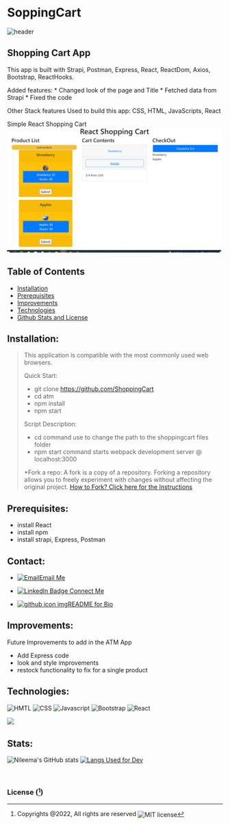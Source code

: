 # SoppingCart


![header](https://capsule-render.vercel.app/api?type=cylinder&color=0:EEFF00,100:a82da8&height=150&section=header&text=Hello%20World!&fontSize=30&desc=Welcome%20To%20My%20Future%0ABouce&animation=scaleIn&fontAlign=20&rotate=-30)

 ## Shopping Cart App

This app is built with Strapi, Postman, Express, React, ReactDom, Axios, Bootstrap, ReactHooks.

<p>
Added features:
* Changed look of the page and Title
* Fetched data from Strapi
* Fixed the code


Other Stack features Used to build this app: CSS, HTML, JavaScripts, React
</p>

Simple React Shopping Cart
<img src="./SSScart.jpg" width="500"/>

## Table of Contents 

* [Installation](#installation)
* [Prerequisites](#prerequisites)
* [Improvements](#improvements)
* [Technologies](#technologies)
* [Github Stats and License](#stats) 


## Installation:
>
>This application is compatible with the most commonly used web browsers.
>
>Quick Start:
> * git clone https://github.com/ShoppingCart
> * cd atm    
> * npm install
> * npm start
> 
>Script Description:
> * cd command use to change the path to the shoppingcart files folder
> * npm start command starts webpack development server @ localhost:3000
>
> *Fork a repo:
>A fork is a copy of a repository. Forking a repository allows you to freely experiment with changes without affecting the original project.
> [How to Fork? Click here for the Instructions](https://docs.github.com/en/get-started/quickstart/fork-a-repo)
>
>


## Prerequisites:
* install React
* install npm
* install strapi, Express, Postman
 
 
## Contact:  
 
- <a href="mailto:nileemashah@yahoo.com"><img src = "https://user-images.githubusercontent.com/96500743/159628684-930b27c8-946a-4107-aebe-5f7046b9f6c5.png" alt="Email" />Email Me </a>

- <a href="https://www.linkedin.com/feed/"><img src="https://img.shields.io/badge/LinkedIn-blue?style=for-the-badge&logo=linkedin& logoColor=white" alt="LinkedIn Badge"/> Connect Me </a> 

- <a href="https://github.com/NileemaS/NileemaS.github.io/blob/main/README.md"><img src = "./img/githubicon.png" alt="github icon img" />README for Bio </a>


## Improvements:

Future Improvements to add in the ATM App
* Add Express code
* look and style improvements
* restock functionality to fix for a single product


## Technologies:

<p>
    <img src="https://img.shields.io/badge/-HTML-orange?style=for-the-badge"  alt="HMTL" />
    <img src="https://img.shields.io/badge/-CSS-blue?style=for-the-badge" alt="CSS" />
    <img src="https://img.shields.io/badge/-Javascript-yellow?style=for-the-badge" alt="Javascript" />
    <img src="https://img.shields.io/badge/-Bootstrap-blueviolet?style=for-the-badge" alt="Bootstrap" />
    <img src="https://img.shields.io/badge/React-20232A?style=for-the-badge&logo=react&logoColor=61DAFB" alt="React" />
</p>

 <p float="left">
  <img src="https://user-images.githubusercontent.com/96500743/156902929-21b303ee-e8ce-4f7e-97ea-9c722890ecbe.png" width="500" /></p>
    
  
## Stats:

![Nileema's GitHub stats](https://github-readme-stats.vercel.app/api?username=NileemaS&show_icons=true&hide=contribs&theme=gruvbox_light)
[![Langs Used for Dev](https://github-readme-stats.vercel.app/api/top-langs/?username=NileemaS&custom_title=Languages%20Used&theme=gruvbox_light&hide=Dockerfile&layout=compact)](https://github.com/NileemaS/github-readme-stats)


<br>


### License ([^note]) 


[^note]:
    Copyrights @2022, All rights are reserved  <img align="center" src="https://img.shields.io/badge/license-MIT-blue" alt="MIT license" />  
